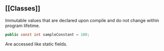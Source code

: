 [[Classes]]
---
Immutable values that are declared upon compile and do not change within program lifetime.

```csharp
public const int sampleConstant = 100;
```

Are accessed like static fields.